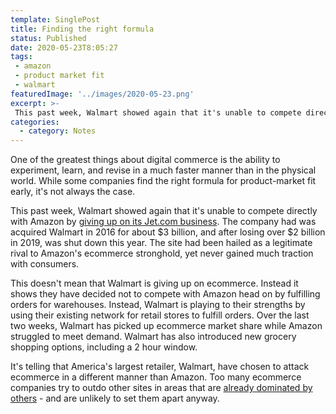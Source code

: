 ```yaml
---
template: SinglePost
title: Finding the right formula
status: Published
date: 2020-05-23T8:05:27
tags:
 - amazon
 - product market fit
 - walmart
featuredImage: '../images/2020-05-23.png'
excerpt: >-
 This past week, Walmart showed again that it's unable to compete directly with Amazon by giving up on its Jet.com business. It's telling that America's largest retailer, Walmart, have chosent to attack ecommerce in a different manner than Amazon. Too many ecommerce companies try to outdo other sites in areas that are already dominated by others - and are unlikely to set them apart anyway.
categories:
  - category: Notes
---
```

One of the greatest things about digital commerce is the ability to experiment, learn, and revise in a much faster manner than in the physical world. While some companies find the right formula for product-market fit early, it's not always the case.

This past week, Walmart showed again that it's unable to compete directly with Amazon by [giving up on its Jet.com business](https://techcrunch.com/2020/05/19/walmart-says-it-will-discontinue-jet-com-which-it-acquired-for-3b-in-2016/). The company had was acquired Walmart in 2016 for about $3 billion, and after losing over $2 billion in 2019, was shut down this year. The site had been hailed as a legitimate rival to Amazon's ecommerce stronghold, yet never gained much traction with consumers.

This doesn't mean that Walmart is giving up on ecommerce. Instead it shows they have decided not to compete with Amazon head on by fulfilling orders for warehouses. Instead, Walmart is playing to their strengths by using their existing network for retail stores to fulfill orders. Over the last two weeks, Walmart has picked up ecommerce market share while Amazon struggled to meet demand. Walmart has also introduced new grocery shopping options, including a 2 hour window.

It's telling that America's largest retailer, Walmart, have chosen to attack ecommerce in a different manner than Amazon. Too many ecommerce companies try to outdo other sites in areas that are [already dominated by others](https://ecomloop.com/posts/the-digital-economy-doesnt-need-a-starbucks-on-every-corner/) - and are unlikely to set them apart anyway.
